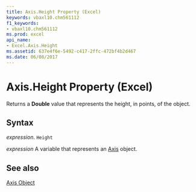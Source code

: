 ```yaml
---
title: Axis.Height Property (Excel)
keywords: vbaxl10.chm561112
f1_keywords:
- vbaxl10.chm561112
ms.prod: excel
api_name:
- Excel.Axis.Height
ms.assetid: 637e4f6e-5492-c417-2ffc-472bf4b2d467
ms.date: 06/08/2017
---
```



# Axis.Height Property (Excel)

Returns a  **Double** value that represents the height, in points, of the object.


## Syntax

 _expression_. `Height`

 _expression_ A variable that represents an [Axis](Excel.Axis-graph-object.md) object.


## See also


[Axis Object](Excel.Axis(object).md)


